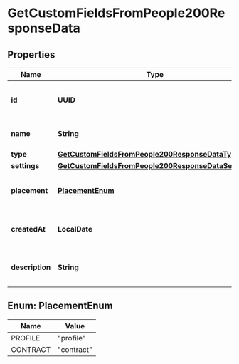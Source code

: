 

# GetCustomFieldsFromPeople200ResponseData


## Properties

| Name | Type | Description | Notes |
|------------ | ------------- | ------------- | -------------|
|**id** | **UUID** | Unique identifier of the custom field |  [optional] |
|**name** | **String** | Name of the custom field |  [optional] |
|**type** | [**GetCustomFieldsFromPeople200ResponseDataType**](GetCustomFieldsFromPeople200ResponseDataType.md) |  |  [optional] |
|**settings** | [**GetCustomFieldsFromPeople200ResponseDataSettings**](GetCustomFieldsFromPeople200ResponseDataSettings.md) |  |  [optional] |
|**placement** | [**PlacementEnum**](#PlacementEnum) | Valid placements for custom field |  [optional] |
|**createdAt** | **LocalDate** | Creation date of the custom field |  [optional] |
|**description** | **String** | Description of the custom field |  [optional] |



## Enum: PlacementEnum

| Name | Value |
|---- | -----|
| PROFILE | &quot;profile&quot; |
| CONTRACT | &quot;contract&quot; |



